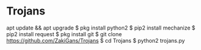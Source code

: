 # Trojans

apt update && apt upgrade
$ pkg install python2
$ pip2 install mechanize
$ pip2 install request
$ pkg install git
$ git clone https://github.com/ZakiGans/Trojans
$ cd Trojans
$ python2 trojans.py

